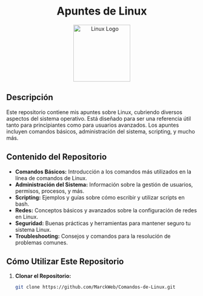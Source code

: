 <h1 align="center">Apuntes de Linux</h1>

<p align="center">
  <img src="https://upload.wikimedia.org/wikipedia/commons/3/35/Tux.svg" alt="Linux Logo" width="150"/>
</p>

## Descripción

Este repositorio contiene mis apuntes sobre Linux, cubriendo diversos aspectos del sistema operativo. Está diseñado para ser una referencia útil tanto para principiantes como para usuarios avanzados. Los apuntes incluyen comandos básicos, administración del sistema, scripting, y mucho más.

## Contenido del Repositorio

- **Comandos Básicos:** Introducción a los comandos más utilizados en la línea de comandos de Linux.
- **Administración del Sistema:** Información sobre la gestión de usuarios, permisos, procesos, y más.
- **Scripting:** Ejemplos y guías sobre cómo escribir y utilizar scripts en bash.
- **Redes:** Conceptos básicos y avanzados sobre la configuración de redes en Linux.
- **Seguridad:** Buenas prácticas y herramientas para mantener seguro tu sistema Linux.
- **Troubleshooting:** Consejos y comandos para la resolución de problemas comunes.

## Cómo Utilizar Este Repositorio

1. **Clonar el Repositorio:**
   ```bash
   git clone https://github.com/MarckWeb/Comandos-de-Linux.git

   ```

